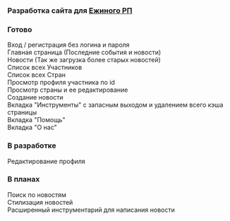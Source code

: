 ### Разработка сайта для [Ежиного РП](https://vk.com/hedgehogs_army)

### Готово
Вход / регистрация без логина и пароля  
Главная страница (Последние события и новости)  
Новости (Так же загрузка более старых новостей)  
Список всех Участников  
Список всех Стран  
Просмотр профиля участника по id  
Просмотр страны и ее редактирование  
Создание новости  
Вкладка "Инструменты" с запасным выходом и удалением всего кэша страницы  
Вкладка "Помощь"  
Вкладка "О нас"  

### В разработке
Редактирование профиля  

### В планах
Поиск по новостям  
Стилизация новостей  
Расширенный инструментарий для написания новости  
